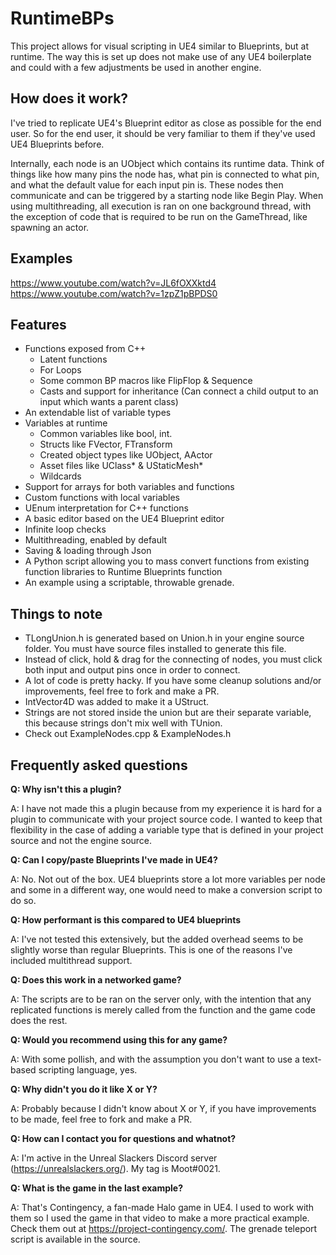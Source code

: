 # RuntimeBPs
This project allows for visual scripting in UE4 similar to Blueprints, but at runtime. The way this is set up does not make use of any UE4 boilerplate and could with a few adjustments be used in another engine.

## How does it work?
I've tried to replicate UE4's Blueprint editor as close as possible for the end user. So for the end user, it should be very familiar to them if they've used UE4 Blueprints before.

Internally, each node is an UObject which contains its runtime data. Think of things like how many pins the node has, what pin is connected to what pin, and what the default value for each input pin is. These nodes then communicate and can be triggered by a starting node like Begin Play. When using multithreading, all execution is ran on one background thread, with the exception of code that is required to be run on the GameThread, like spawning an actor.

## Examples
https://www.youtube.com/watch?v=JL6fOXXktd4
https://www.youtube.com/watch?v=1zpZ1pBPDS0

## Features
- Functions exposed from C++
	- Latent functions
	- For Loops
	- Some common BP macros like FlipFlop & Sequence
	- Casts and support for inheritance (Can connect a child output to an input which wants a parent class)
- An extendable list of variable types
- Variables at runtime
	- Common variables like bool, int.
	- Structs like FVector, FTransform
	- Created object types like UObject, AActor
	- Asset files like UClass* & UStaticMesh*
	- Wildcards
- Support for arrays for both variables and functions
- Custom functions with local variables
- UEnum interpretation for C++ functions
- A basic editor based on the UE4 Blueprint editor
- Infinite loop checks
- Multithreading, enabled by default
- Saving & loading through Json
- A Python script allowing you to mass convert functions from existing function libraries to Runtime Blueprints function
- An example using a scriptable, throwable grenade.

## Things to note ##
- TLongUnion.h is generated based on Union.h in your engine source folder. You must have source files installed to generate this file.
- Instead of click, hold & drag for the connecting of nodes, you must click both input and output pins once in order to connect.
- A lot of code is pretty hacky. If you have some cleanup solutions and/or improvements, feel free to fork and make a PR.
- IntVector4D was added to make it a UStruct.
- Strings are not stored inside the union but are their separate variable, this because strings don't mix well with TUnion.
- Check out ExampleNodes.cpp & ExampleNodes.h 

## Frequently asked questions
**Q: Why isn't this a plugin?**

A: I have not made this a plugin because from my experience it is hard for a plugin to communicate with your project source code. I wanted to keep that flexibility in the case of adding a variable type that is defined in your project source and not the engine source.

**Q: Can I copy/paste Blueprints I've made in UE4?**

A: No. Not out of the box. UE4 blueprints store a lot more variables per node and some in a different way, one would need to make a conversion script to do so.

**Q: How performant is this compared to UE4 blueprints**

A: I've not tested this extensively, but the added overhead seems to be slightly worse than regular Blueprints. This is one of the reasons I've included multithread support.

**Q: Does this work in a networked game?**

A: The scripts are to be ran on the server only, with the intention that any replicated functions is merely called from the function and the game code does the rest.

**Q: Would you recommend using this for any game?**

A: With some pollish, and with the assumption you don't want to use a text-based scripting language, yes.

**Q: Why didn't you do it like X or Y?**

A: Probably because I didn't know about X or Y, if you have improvements to be made, feel free to fork and make a PR.

**Q: How can I contact you for questions and whatnot?**

A: I'm active in the Unreal Slackers Discord server (https://unrealslackers.org/). My tag is Moot#0021.

**Q: What is the game in the last example?**

A: That's Contingency, a fan-made Halo game in UE4. I used to work with them so I used the game in that video to make a more practical example. Check them out at https://project-contingency.com/. The grenade teleport script is available in the source.
